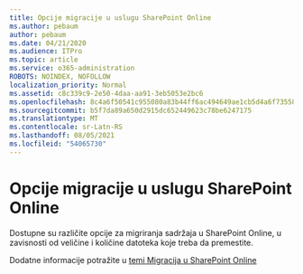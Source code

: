 ```yaml
---
title: Opcije migracije u uslugu SharePoint Online
ms.author: pebaum
author: pebaum
ms.date: 04/21/2020
ms.audience: ITPro
ms.topic: article
ms.service: o365-administration
ROBOTS: NOINDEX, NOFOLLOW
localization_priority: Normal
ms.assetid: c8c339c9-2e50-4daa-aa91-3eb5053e2bc6
ms.openlocfilehash: 8c4a6f50541c955080a83b44ff6ac494649ae1cb5d4a6f735584bcc769be61ec
ms.sourcegitcommit: b5f7da89a650d2915dc652449623c78be6247175
ms.translationtype: MT
ms.contentlocale: sr-Latn-RS
ms.lasthandoff: 08/05/2021
ms.locfileid: "54065730"
---
```

# <a name="migrate-options-to-sharepoint-online"></a>Opcije migracije u uslugu SharePoint Online

Dostupne su različite opcije za migriranja sadržaja u SharePoint Online, u zavisnosti od veličine i količine datoteka koje treba da premestite.
  
Dodatne informacije potražite u [temi Migracija u SharePoint Online](https://go.microsoft.com/fwlink/?linkid-2022029)
  

